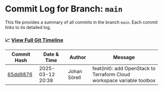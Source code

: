 # Commit Log for Branch: `main`

This file provides a summary of all commits in the branch `main`.
Each commit links to its detailed log.

### 📈 [View Full Git Timeline](./git_timeline_report.md)

| Commit Hash | Date & Time       | Author       | Message           |
|-------------|------------------|--------------|-------------------|
| [65dd9876](./65dd9876.md) | 2025-03-12 20:38 | Johan Sörell | feat(init): add OpenStack to Terraform Cloud workspace variable toolbox |
